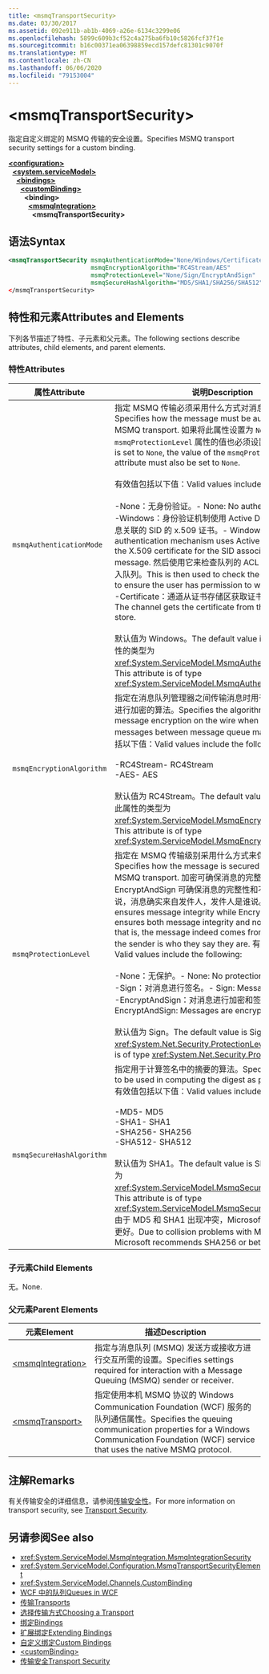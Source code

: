 ```yaml
---
title: <msmqTransportSecurity>
ms.date: 03/30/2017
ms.assetid: 092e911b-ab1b-4069-a26e-6134c3299e06
ms.openlocfilehash: 5899c609b3cf52c4a275ba6fb10c5826fcf37f1e
ms.sourcegitcommit: b16c00371ea06398859ecd157defc81301c9070f
ms.translationtype: MT
ms.contentlocale: zh-CN
ms.lasthandoff: 06/06/2020
ms.locfileid: "79153004"
---
```

# \<msmqTransportSecurity>
<span data-ttu-id="5e2d9-101">指定自定义绑定的 MSMQ 传输的安全设置。</span><span class="sxs-lookup"><span data-stu-id="5e2d9-101">Specifies MSMQ transport security settings for a custom binding.</span></span>  
  
[**\<configuration>**](../configuration-element.md)\
&nbsp;&nbsp;[**\<system.serviceModel>**](system-servicemodel.md)\
&nbsp;&nbsp;&nbsp;&nbsp;[**\<bindings>**](bindings.md)\
&nbsp;&nbsp;&nbsp;&nbsp;&nbsp;&nbsp;[**\<customBinding>**](custombinding.md)\
&nbsp;&nbsp;&nbsp;&nbsp;&nbsp;&nbsp;&nbsp;&nbsp;**\<binding>**\
&nbsp;&nbsp;&nbsp;&nbsp;&nbsp;&nbsp;&nbsp;&nbsp;&nbsp;&nbsp;[**\<msmqIntegration>**](msmqintegration.md)\
&nbsp;&nbsp;&nbsp;&nbsp;&nbsp;&nbsp;&nbsp;&nbsp;&nbsp;&nbsp;&nbsp;&nbsp;**\<msmqTransportSecurity>**  
  
## <a name="syntax"></a><span data-ttu-id="5e2d9-102">语法</span><span class="sxs-lookup"><span data-stu-id="5e2d9-102">Syntax</span></span>  
  
```xml  
<msmqTransportSecurity msmqAuthenticationMode="None/Windows/Certificate"
                       msmqEncryptionAlgorithm="RC4Stream/AES"
                       msmqProtectionLevel="None/Sign/EncryptAndSign"
                       msmqSecureHashAlgorithm="MD5/SHA1/SHA256/SHA512" />
</msmqTransportSecurity>
```  
  
## <a name="attributes-and-elements"></a><span data-ttu-id="5e2d9-103">特性和元素</span><span class="sxs-lookup"><span data-stu-id="5e2d9-103">Attributes and Elements</span></span>  
 <span data-ttu-id="5e2d9-104">下列各节描述了特性、子元素和父元素。</span><span class="sxs-lookup"><span data-stu-id="5e2d9-104">The following sections describe attributes, child elements, and parent elements.</span></span>  
  
### <a name="attributes"></a><span data-ttu-id="5e2d9-105">特性</span><span class="sxs-lookup"><span data-stu-id="5e2d9-105">Attributes</span></span>  
  
|<span data-ttu-id="5e2d9-106">属性</span><span class="sxs-lookup"><span data-stu-id="5e2d9-106">Attribute</span></span>|<span data-ttu-id="5e2d9-107">说明</span><span class="sxs-lookup"><span data-stu-id="5e2d9-107">Description</span></span>|  
|---------------|-----------------|  
|`msmqAuthenticationMode`|<span data-ttu-id="5e2d9-108">指定 MSMQ 传输必须采用什么方式对消息进行身份验证。</span><span class="sxs-lookup"><span data-stu-id="5e2d9-108">Specifies how the message must be authenticated by the MSMQ transport.</span></span> <span data-ttu-id="5e2d9-109">如果将此属性设置为 `None`，则 `msmqProtectionLevel` 属性的值也必须设置为 `None`。</span><span class="sxs-lookup"><span data-stu-id="5e2d9-109">If this is set to `None`, the value of the `msmqProtectionLevel` attribute must also be set to `None`.</span></span><br /><br /> <span data-ttu-id="5e2d9-110">有效值包括以下值：</span><span class="sxs-lookup"><span data-stu-id="5e2d9-110">Valid values include the following:</span></span><br /><br /> <span data-ttu-id="5e2d9-111">-None：无身份验证。</span><span class="sxs-lookup"><span data-stu-id="5e2d9-111">-   None: No authentication.</span></span><br /><span data-ttu-id="5e2d9-112">-Windows：身份验证机制使用 Active Directory 获取与消息关联的 SID 的 x.509 证书。</span><span class="sxs-lookup"><span data-stu-id="5e2d9-112">-   Windows: The authentication mechanism uses Active Directory to get the X.509 certificate for the SID associated with the message.</span></span> <span data-ttu-id="5e2d9-113">然后使用它来检查队列的 ACL 以确保用户有权写入队列。</span><span class="sxs-lookup"><span data-stu-id="5e2d9-113">This is then used to check the ACL of the queue to ensure the user has permission to write to the queue.</span></span><br /><span data-ttu-id="5e2d9-114">-Certificate：通道从证书存储区获取证书。</span><span class="sxs-lookup"><span data-stu-id="5e2d9-114">-   Certificate: The channel gets the certificate from the certificate store.</span></span><br /><br /> <span data-ttu-id="5e2d9-115">默认值为 Windows。</span><span class="sxs-lookup"><span data-stu-id="5e2d9-115">The default value is Windows.</span></span> <span data-ttu-id="5e2d9-116">此属性的类型为 <xref:System.ServiceModel.MsmqAuthenticationMode>。</span><span class="sxs-lookup"><span data-stu-id="5e2d9-116">This attribute is of type <xref:System.ServiceModel.MsmqAuthenticationMode>.</span></span>|  
|`msmqEncryptionAlgorithm`|<span data-ttu-id="5e2d9-117">指定在消息队列管理器之间传输消息时用于在网络上对消息进行加密的算法。</span><span class="sxs-lookup"><span data-stu-id="5e2d9-117">Specifies the algorithm to be used for message encryption on the wire when transferring messages between message queue managers.</span></span> <span data-ttu-id="5e2d9-118">有效值包括以下值：</span><span class="sxs-lookup"><span data-stu-id="5e2d9-118">Valid values include the following:</span></span><br /><br /> <span data-ttu-id="5e2d9-119">-RC4Stream</span><span class="sxs-lookup"><span data-stu-id="5e2d9-119">-   RC4Stream</span></span><br /><span data-ttu-id="5e2d9-120">-AES</span><span class="sxs-lookup"><span data-stu-id="5e2d9-120">-   AES</span></span><br /><br /> <span data-ttu-id="5e2d9-121">默认值为 RC4Stream。</span><span class="sxs-lookup"><span data-stu-id="5e2d9-121">The default value is RC4Stream.</span></span> <span data-ttu-id="5e2d9-122">此属性的类型为 <xref:System.ServiceModel.MsmqEncryptionAlgorithm>。</span><span class="sxs-lookup"><span data-stu-id="5e2d9-122">This attribute is of type <xref:System.ServiceModel.MsmqEncryptionAlgorithm>.</span></span>|  
|`msmqProtectionLevel`|<span data-ttu-id="5e2d9-123">指定在 MSMQ 传输级别采用什么方式来保护消息。</span><span class="sxs-lookup"><span data-stu-id="5e2d9-123">Specifies how the message is secured at the level of the MSMQ transport.</span></span> <span data-ttu-id="5e2d9-124">加密可确保消息的完整性，同时 EncryptAndSign 可确保消息的完整性和不可否认性;也就是说，消息确实来自发件人，发件人是谁说。</span><span class="sxs-lookup"><span data-stu-id="5e2d9-124">Encryption ensures message integrity while EncryptAndSign ensures both message integrity and non-repudiation; that is, the message indeed comes from the sender and the sender is who they say they are.</span></span> <span data-ttu-id="5e2d9-125">有效值包括以下值：</span><span class="sxs-lookup"><span data-stu-id="5e2d9-125">Valid values include the following:</span></span><br /><br /> <span data-ttu-id="5e2d9-126">-None：无保护。</span><span class="sxs-lookup"><span data-stu-id="5e2d9-126">-   None: No protection.</span></span><br /><span data-ttu-id="5e2d9-127">-Sign：对消息进行签名。</span><span class="sxs-lookup"><span data-stu-id="5e2d9-127">-   Sign: Messages are signed.</span></span><br /><span data-ttu-id="5e2d9-128">-EncryptAndSign：对消息进行加密和签名。</span><span class="sxs-lookup"><span data-stu-id="5e2d9-128">-   EncryptAndSign: Messages are encrypted and signed.</span></span><br /><br /> <span data-ttu-id="5e2d9-129">默认值为 Sign。</span><span class="sxs-lookup"><span data-stu-id="5e2d9-129">The default value is Sign.</span></span> <span data-ttu-id="5e2d9-130">此属性的类型为 <xref:System.Net.Security.ProtectionLevel>。</span><span class="sxs-lookup"><span data-stu-id="5e2d9-130">This attribute is of type <xref:System.Net.Security.ProtectionLevel>.</span></span>|  
|`msmqSecureHashAlgorithm`|<span data-ttu-id="5e2d9-131">指定用于计算签名中的摘要的算法。</span><span class="sxs-lookup"><span data-stu-id="5e2d9-131">Specifies the algorithm to be used in computing the digest as part of signatures.</span></span> <span data-ttu-id="5e2d9-132">有效值包括以下值：</span><span class="sxs-lookup"><span data-stu-id="5e2d9-132">Valid values include the following:</span></span><br /><br /> <span data-ttu-id="5e2d9-133">-MD5</span><span class="sxs-lookup"><span data-stu-id="5e2d9-133">-   MD5</span></span><br /><span data-ttu-id="5e2d9-134">-SHA1</span><span class="sxs-lookup"><span data-stu-id="5e2d9-134">-   SHA1</span></span><br /><span data-ttu-id="5e2d9-135">-SHA256</span><span class="sxs-lookup"><span data-stu-id="5e2d9-135">-   SHA256</span></span><br /><span data-ttu-id="5e2d9-136">-SHA512</span><span class="sxs-lookup"><span data-stu-id="5e2d9-136">-   SHA512</span></span><br /><br /> <span data-ttu-id="5e2d9-137">默认值为 SHA1。</span><span class="sxs-lookup"><span data-stu-id="5e2d9-137">The default value is SHA1.</span></span> <span data-ttu-id="5e2d9-138">此属性的类型为 <xref:System.ServiceModel.MsmqSecureHashAlgorithm>。</span><span class="sxs-lookup"><span data-stu-id="5e2d9-138">This attribute is of type <xref:System.ServiceModel.MsmqSecureHashAlgorithm>.</span></span><br><span data-ttu-id="5e2d9-139">由于 MD5 和 SHA1 出现冲突，Microsoft 建议 SHA256 或更好。</span><span class="sxs-lookup"><span data-stu-id="5e2d9-139">Due to collision problems with MD5 and SHA1, Microsoft recommends SHA256 or better.</span></span>|  
  
### <a name="child-elements"></a><span data-ttu-id="5e2d9-140">子元素</span><span class="sxs-lookup"><span data-stu-id="5e2d9-140">Child Elements</span></span>  
 <span data-ttu-id="5e2d9-141">无。</span><span class="sxs-lookup"><span data-stu-id="5e2d9-141">None.</span></span>  
  
### <a name="parent-elements"></a><span data-ttu-id="5e2d9-142">父元素</span><span class="sxs-lookup"><span data-stu-id="5e2d9-142">Parent Elements</span></span>  
  
|<span data-ttu-id="5e2d9-143">元素</span><span class="sxs-lookup"><span data-stu-id="5e2d9-143">Element</span></span>|<span data-ttu-id="5e2d9-144">描述</span><span class="sxs-lookup"><span data-stu-id="5e2d9-144">Description</span></span>|  
|-------------|-----------------|  
|[\<msmqIntegration>](msmqintegration.md)|<span data-ttu-id="5e2d9-145">指定与消息队列 (MSMQ) 发送方或接收方进行交互所需的设置。</span><span class="sxs-lookup"><span data-stu-id="5e2d9-145">Specifies settings required for interaction with a Message Queuing (MSMQ) sender or receiver.</span></span>|  
|[\<msmqTransport>](msmqtransport.md)|<span data-ttu-id="5e2d9-146">指定使用本机 MSMQ 协议的 Windows Communication Foundation (WCF) 服务的队列通信属性。</span><span class="sxs-lookup"><span data-stu-id="5e2d9-146">Specifies the queuing communication properties for a Windows Communication Foundation (WCF) service that uses the native MSMQ protocol.</span></span>|  
  
## <a name="remarks"></a><span data-ttu-id="5e2d9-147">注解</span><span class="sxs-lookup"><span data-stu-id="5e2d9-147">Remarks</span></span>  
 <span data-ttu-id="5e2d9-148">有关传输安全的详细信息，请参阅[传输安全性](../../../wcf/feature-details/transport-security.md)。</span><span class="sxs-lookup"><span data-stu-id="5e2d9-148">For more information on transport security, see [Transport Security](../../../wcf/feature-details/transport-security.md).</span></span>  
  
## <a name="see-also"></a><span data-ttu-id="5e2d9-149">另请参阅</span><span class="sxs-lookup"><span data-stu-id="5e2d9-149">See also</span></span>

- <xref:System.ServiceModel.MsmqIntegration.MsmqIntegrationSecurity>
- <xref:System.ServiceModel.Configuration.MsmqTransportSecurityElement>
- <xref:System.ServiceModel.Channels.CustomBinding>
- [<span data-ttu-id="5e2d9-150">WCF 中的队列</span><span class="sxs-lookup"><span data-stu-id="5e2d9-150">Queues in WCF</span></span>](../../../wcf/feature-details/queues-in-wcf.md)
- [<span data-ttu-id="5e2d9-151">传输</span><span class="sxs-lookup"><span data-stu-id="5e2d9-151">Transports</span></span>](../../../wcf/feature-details/transports.md)
- [<span data-ttu-id="5e2d9-152">选择传输方式</span><span class="sxs-lookup"><span data-stu-id="5e2d9-152">Choosing a Transport</span></span>](../../../wcf/feature-details/choosing-a-transport.md)
- [<span data-ttu-id="5e2d9-153">绑定</span><span class="sxs-lookup"><span data-stu-id="5e2d9-153">Bindings</span></span>](../../../wcf/bindings.md)
- [<span data-ttu-id="5e2d9-154">扩展绑定</span><span class="sxs-lookup"><span data-stu-id="5e2d9-154">Extending Bindings</span></span>](../../../wcf/extending/extending-bindings.md)
- [<span data-ttu-id="5e2d9-155">自定义绑定</span><span class="sxs-lookup"><span data-stu-id="5e2d9-155">Custom Bindings</span></span>](../../../wcf/extending/custom-bindings.md)
- [\<customBinding>](custombinding.md)
- [<span data-ttu-id="5e2d9-156">传输安全</span><span class="sxs-lookup"><span data-stu-id="5e2d9-156">Transport Security</span></span>](../../../wcf/feature-details/transport-security.md)

